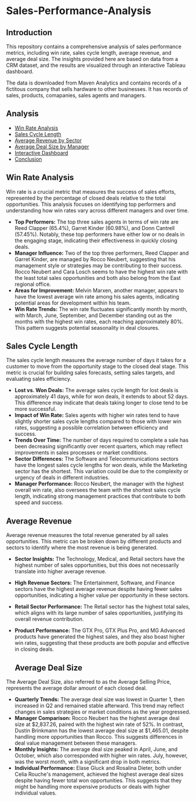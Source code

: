 # Sales-Performance-Analysis

## Introduction
This repository contains a comprehensive analysis of sales performance metrics, including win rate, sales cycle length, average revenue, and average deal size. The insights provided here are based on data from a CRM dataset, and the results are visualized through an interactive Tableau dashboard.

The data is downloaded from Maven Analytics and contains records of a fictitous company that sells hardware to other businesses. It has records of sales, products, comapanies, sales agents and managers.

## Analysis
- [Win Rate Analysis](#win-rate-analysis)
- [Sales Cycle Length](#sales-cycle-length)
- [Average Revenue by Sector](#average-revenue-by-sector)
- [Average Deal Size by Manager](#average-deal-size-by-manager)
- [Interactive Dashboard](#interactive-dashboard)
- [Conclusion](#conclusion)


## Win Rate Analysis

Win rate is a crucial metric that measures the success of sales efforts, represented by the percentage of closed deals relative to the total opportunities. This analysis focuses on identifying top performers and understanding how win rates vary across different managers and over time.

- **Top Performers:** The top three sales agents in terms of win rate are Reed Clapper (65.4%), Garret Kinder (60.98%), and Donn Cantrell (57.45%). Notably, these top performers have either low or no deals in the engaging stage, indicating their effectiveness in quickly closing deals.
- **Manager Influence:** Two of the top three performers, Reed Clapper and Garret Kinder, are managed by Rocco Neubert, suggesting that his management style or strategies may be contributing to their success. Rocco Neubert and Cara Losch seems to have the highest win rate with the least total sales opportunities and both also belong from the East regional office.
- **Areas for Improvement:** Melvin Marxen, another manager, appears to have the lowest average win rate among his sales agents, indicating potential areas for development within his team.
- **Win Rate Trends:** The win rate fluctuates significantly month by month, with March, June, September, and December standing out as the months with the highest win rates, each reaching approximately 80%. This pattern suggests potential seasonality in deal closures.


## Sales Cycle Length

The sales cycle length measures the average number of days it takes for a customer to move from the opportunity stage to the closed deal stage. This metric is crucial for building sales forecasts, setting sales targets, and evaluating sales efficiency.

- **Lost vs. Won Deals:** The average sales cycle length for lost deals is approximately 41 days, while for won deals, it extends to about 52 days. This difference may indicate that deals taking longer to close tend to be more successful.
- **Impact of Win Rate:** Sales agents with higher win rates tend to have slightly shorter sales cycle lengths compared to those with lower win rates, suggesting a possible correlation between efficiency and success.
- **Trends Over Time:** The number of days required to complete a sale has been decreasing significantly over recent quarters, which may reflect improvements in sales processes or market conditions.
- **Sector Differences:** The Software and Telecommunications sectors have the longest sales cycle lengths for won deals, while the Marketing sector has the shortest. This variation could be due to the complexity or urgency of deals in different industries.
- **Manager Performance:** Rocco Neubert, the manager with the highest overall win rate, also oversees the team with the shortest sales cycle length, indicating strong management practices that contribute to both speed and success.


## Average Revenue

Average revenue measures the total revenue generated by all sales opportunities. This metric can be broken down by different products and sectors to identify where the most revenue is being generated.

- **Sector Insights:** The Technology, Medical, and Retail sectors have the highest number of sales opportunities, but this does not necessarily translate into higher average revenue.
- **High Revenue Sectors:** The Entertainment, Software, and Finance sectors have the highest average revenue despite having fewer sales opportunities, indicating a higher value per opportunity in these sectors.
- **Retail Sector Performance:** The Retail sector has the highest total sales, which aligns with its large number of sales opportunities, justifying its overall revenue contribution.
- **Product Performance:** The GTX Pro, GTX Plus Pro, and MG Advanced products have generated the highest sales, and they also boast higher win rates, suggesting that these products are both popular and effective in closing deals.



  ## Average Deal Size

The Average Deal Size, also referred to as the Average Selling Price, represents the average dollar amount of each closed deal.

- **Quarterly Trends:** The average deal size was lowest in Quarter 1, then increased in Q2 and remained stable afterward. This trend may reflect changes in sales strategies or market conditions as the year progressed.
- **Manager Comparison:** Rocco Neubert has the highest average deal size at $2,837.26, paired with the highest win rate of 52%. In contrast, Dustin Brinkmann has the lowest average deal size at $1,465.01, despite handling more opportunities than Rocco. This suggests differences in deal value management between these managers.
- **Monthly Insights:** The average deal size peaked in April, June, and October, which also corresponded with higher win rates. July, however, was the worst month, with a significant drop in both metrics.
- **Individual Performance:** Elase Gluck and Rosalina Dieter, both under Celia Rouche's management, achieved the highest average deal sizes despite having fewer total won opportunities. This suggests that they might be handling more expensive products or deals with higher individual values.






  


